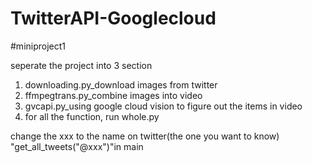 # TwitterAPI-Googlecloud
#miniproject1

seperate the project into 3 section
1. downloading.py_download images from twitter
2. ffmpegtrans.py_combine images into video
3. gvcapi.py_using google cloud vision to figure out the items in video
4. for all the function, run whole.py

change the xxx to the name on twitter(the one you want to know)  "get_all_tweets("@xxx")"in main
